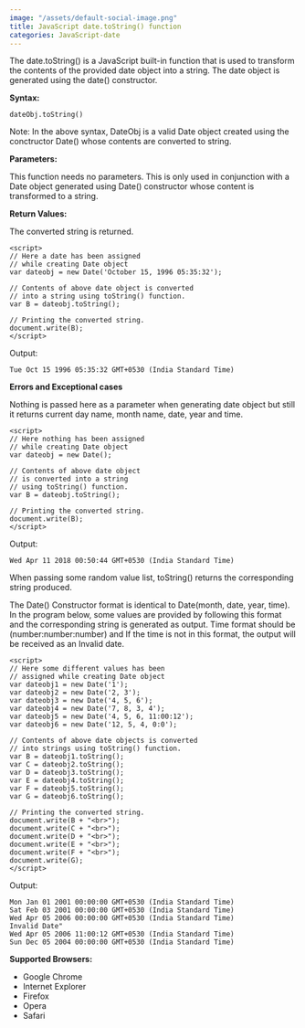 ```yaml
---
image: "/assets/default-social-image.png"
title: JavaScript date.toString() function
categories: JavaScript-date
---
```


The date.toString() is a JavaScript built-in function that is used to transform the contents of the provided date object into a string. The date object is generated using the date() constructor.

**Syntax:**

`dateObj.toString()`

Note: In the above syntax, DateObj is a valid Date object created using the conctructor Date() whose contents are converted to string.

**Parameters:**

This function needs no parameters. This is only used in conjunction with a Date object generated using Date() constructor whose content is transformed to a string.

**Return Values:**

The converted string is returned.

```
<script> 
// Here a date has been assigned 
// while creating Date object 
var dateobj = new Date('October 15, 1996 05:35:32'); 
  
// Contents of above date object is converted 
// into a string using toString() function. 
var B = dateobj.toString(); 
  
// Printing the converted string. 
document.write(B); 
</script> 
```

Output:

`Tue Oct 15 1996 05:35:32 GMT+0530 (India Standard Time)`

**Errors and Exceptional cases**

Nothing is passed here as a parameter when generating date object but still it returns current day name, month name, date, year and time.

```
<script> 
// Here nothing has been assigned 
// while creating Date object 
var dateobj = new Date(); 
  
// Contents of above date object 
// is converted into a string 
// using toString() function. 
var B = dateobj.toString(); 
  
// Printing the converted string. 
document.write(B); 
</script> 
```

Output:

`Wed Apr 11 2018 00:50:44 GMT+0530 (India Standard Time)`

When passing some random value list, toString() returns the corresponding string produced.

The Date() Constructor format is identical to Date(month, date, year, time). In the program below, some values are provided by following this format and the corresponding string is generated as output. Time format should be (number:number:number) and If the time is not in this format, the output will be received as an Invalid date.

```
<script> 
// Here some different values has been 
// assigned while creating Date object 
var dateobj1 = new Date('1'); 
var dateobj2 = new Date('2, 3'); 
var dateobj3 = new Date('4, 5, 6'); 
var dateobj4 = new Date('7, 8, 3, 4'); 
var dateobj5 = new Date('4, 5, 6, 11:00:12'); 
var dateobj6 = new Date('12, 5, 4, 0:0'); 
  
// Contents of above date objects is converted 
// into strings using toString() function. 
var B = dateobj1.toString(); 
var C = dateobj2.toString(); 
var D = dateobj3.toString(); 
var E = dateobj4.toString(); 
var F = dateobj5.toString(); 
var G = dateobj6.toString(); 
  
// Printing the converted string. 
document.write(B + "<br>"); 
document.write(C + "<br>"); 
document.write(D + "<br>"); 
document.write(E + "<br>"); 
document.write(F + "<br>"); 
document.write(G); 
</script> 
```

Output:

```
Mon Jan 01 2001 00:00:00 GMT+0530 (India Standard Time)
Sat Feb 03 2001 00:00:00 GMT+0530 (India Standard Time)
Wed Apr 05 2006 00:00:00 GMT+0530 (India Standard Time)
Invalid Date"
Wed Apr 05 2006 11:00:12 GMT+0530 (India Standard Time)
Sun Dec 05 2004 00:00:00 GMT+0530 (India Standard Time)
```

**Supported Browsers:**

* Google Chrome
* Internet Explorer
* Firefox
* Opera
* Safari